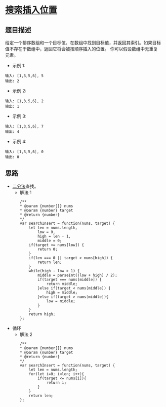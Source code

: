 # [搜索插入位置](https://leetcode.com/problems/search-insert-position/)
## 题目描述
给定一个排序数组和一个目标值，在数组中找到目标值，并返回其索引。如果目标值不存在于数组中，返回它将会被按顺序插入的位置。
你可以假设数组中无重复元素。
* 示例 1:
```
输入: [1,3,5,6], 5
输出: 2
```
* 示例 2:
```
输入: [1,3,5,6], 2
输出: 1
```
* 示例 3:
```
输入: [1,3,5,6], 7
输出: 4
```
* 示例 4:
```
输入: [1,3,5,6], 0
输出: 0
```
## 思路
* [二分法](https://baike.baidu.com/item/%E4%BA%8C%E5%88%86%E6%B3%95%E6%9F%A5%E6%89%BE/9751511)查找。
    - 解法 1
        ```
        /**
        * @param {number[]} nums
        * @param {number} target
        * @return {number}
        */
        var searchInsert = function(nums, target) {
            let len = nums.length,
                low = 0,
                high = len - 1,
                middle = 0;
            if(target <= nums[low]) {
                return 0;
            }
            if(len === 0 || target > nums[high]) {
                return len;
            }
            while(high - low > 1) {
                middle = parseInt((low + high) / 2);
                if(target === nums[middle]) {
                    return middle;
                }else if(target < nums[middle]) {
                    high = middle;
                }else if(target > nums[middle]){
                    low = middle;
                }
            }
            return high;
        };
        ```
* 循环
    - 解法 2
        ```
        /**
        * @param {number[]} nums
        * @param {number} target
        * @return {number}
        */
        var searchInsert = function(nums, target) {
            let len = nums.length;
            for(let i=0; i<len; i++){
                if(target <= nums[i]){
                    return i;
                }
            }
            return len;
        };
        ```
